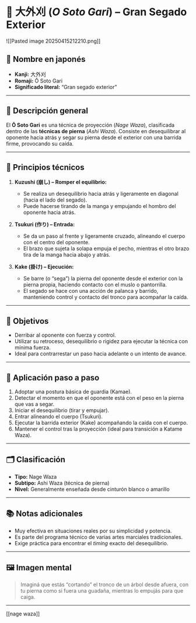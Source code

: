 
# 🥋 大外刈 (*O Soto Gari*) – Gran Segado Exterior


![[Pasted image 20250415212210.png]]


## 🧾 Nombre en japonés
- **Kanji:** 大外刈
- **Romaji:** Ō Soto Gari
- **Significado literal:** “Gran segado exterior”

---

## 📖 Descripción general

El **Ō Soto Gari** es una técnica de proyección (*Nage Waza*), clasificada dentro de las **técnicas de pierna** (*Ashi Waza*). Consiste en desequilibrar al oponente hacia atrás y segar su pierna desde el exterior con una barrida firme, provocando su caída.

---

## 🧠 Principios técnicos

1. **Kuzushi (崩し) – Romper el equilibrio:**
   - Se realiza un desequilibrio hacia atrás y ligeramente en diagonal (hacia el lado del segado).
   - Puede hacerse tirando de la manga y empujando el hombro del oponente hacia atrás.

2. **Tsukuri (作り) – Entrada:**
   - Se da un paso al frente y ligeramente cruzado, alineando el cuerpo con el centro del oponente.
   - El brazo que sujeta la solapa empuja el pecho, mientras el otro brazo tira de la manga hacia abajo y atrás.

3. **Kake (掛け) – Ejecución:**
   - Se barre (o “sega”) la pierna del oponente desde el exterior con la pierna propia, haciendo contacto con el muslo o pantorrilla.
   - El segado se hace con una acción de palanca y barrido, manteniendo control y contacto del tronco para acompañar la caída.

---

## 🎯 Objetivos

- Derribar al oponente con fuerza y control.
- Utilizar su retroceso, desequilibrio o rigidez para ejecutar la técnica con mínima fuerza.
- Ideal para contrarrestar un paso hacia adelante o un intento de avance.

---

## 🧍 Aplicación paso a paso

1. Adoptar una postura básica de guardia (Kamae).
2. Detectar el momento en que el oponente está con el peso en la pierna que vas a segar.
3. Iniciar el desequilibrio (tirar y empujar).
4. Entrar alineando el cuerpo (Tsukuri).
5. Ejecutar la barrida exterior (Kake) acompañando la caída con el cuerpo.
6. Mantener el control tras la proyección (ideal para transición a Katame Waza).

---

## 🗂 Clasificación

- **Tipo:** Nage Waza
- **Subtipo:** Ashi Waza (técnica de pierna)
- **Nivel:** Generalmente enseñada desde cinturón blanco o amarillo

---

## 📚 Notas adicionales

- Muy efectiva en situaciones reales por su simplicidad y potencia.
- Es parte del programa técnico de varias artes marciales tradicionales.
- Exige práctica para encontrar el *timing* exacto del desequilibrio.

---

## 🖼️ Imagen mental

> Imaginá que estás “cortando” el tronco de un árbol desde afuera, con tu pierna como si fuera una guadaña, mientras lo empujás para que caiga.

---

[[nage waza]]
